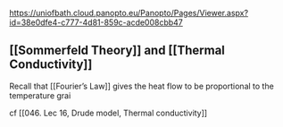 https://uniofbath.cloud.panopto.eu/Panopto/Pages/Viewer.aspx?id=38e0dfe4-c777-4d81-859c-acde008cbb47

## [[Sommerfeld Theory]] and [[Thermal Conductivity]]

Recall that [[Fourier’s Law]] gives the heat flow to be proportional to the temperature grai

cf [[046. Lec 16, Drude model, Thermal conductivity]]